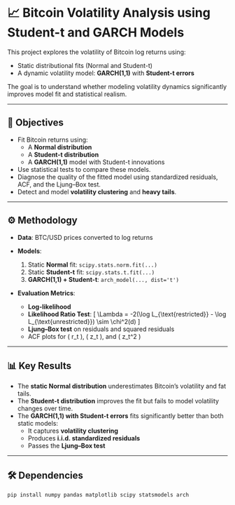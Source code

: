 # 📈 Bitcoin Volatility Analysis using Student-t and GARCH Models

This project explores the volatility of Bitcoin log returns using:
- Static distributional fits (Normal and Student-t)
- A dynamic volatility model: **GARCH(1,1)** with **Student-t errors**

The goal is to understand whether modeling volatility dynamics significantly improves model fit and statistical realism.

---

## 🎯 Objectives

- Fit Bitcoin returns using:
  - A **Normal distribution**
  - A **Student-t distribution**
  - A **GARCH(1,1)** model with Student-t innovations
- Use statistical tests to compare these models.
- Diagnose the quality of the fitted model using standardized residuals, ACF, and the Ljung–Box test.
- Detect and model **volatility clustering** and **heavy tails**.

---

## ⚙️ Methodology

- **Data**: BTC/USD prices converted to log returns
- **Models**:
  1. Static **Normal** fit: `scipy.stats.norm.fit(...)`
  2. Static **Student-t** fit: `scipy.stats.t.fit(...)`
  3. **GARCH(1,1) + Student-t**: `arch_model(..., dist='t')`

- **Evaluation Metrics**:
  - **Log-likelihood**
  - **Likelihood Ratio Test**:
    \[
    \Lambda = -2(\log L_{\text{restricted}} - \log L_{\text{unrestricted}}) \sim \chi^2(d)
    \]
  - **Ljung–Box test** on residuals and squared residuals
  - ACF plots for \( r_t \), \( z_t \), and \( z_t^2 \)

---

## 📊 Key Results

- The **static Normal distribution** underestimates Bitcoin’s volatility and fat tails.
- The **Student-t distribution** improves the fit but fails to model volatility changes over time.
- The **GARCH(1,1) with Student-t errors** fits significantly better than both static models:
  - It captures **volatility clustering**
  - Produces **i.i.d. standardized residuals**
  - Passes the **Ljung–Box test**

---

## 🛠️ Dependencies

```bash
pip install numpy pandas matplotlib scipy statsmodels arch
